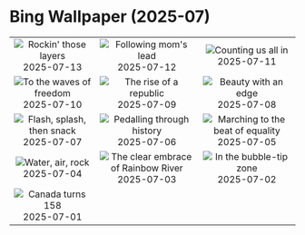 # Bing Wallpaper (2025-07)

|  |  |  |
|:---:|:---:|:---:|
| ![](https://www.bing.com/th?id=OHR.BasaltColumns_EN-GB5254717473_400x240.jpg "Rockin' those layers") 2025-07-13 | ![](https://www.bing.com/th?id=OHR.ThomsonGazelle_EN-GB4953743424_400x240.jpg "Following mom's lead") 2025-07-12 | ![](https://www.bing.com/th?id=OHR.TokyoSunrise_EN-GB4800034136_400x240.jpg "Counting us all in") 2025-07-11 |
| ![](https://www.bing.com/th?id=OHR.BahamaBlues_EN-GB3767867532_400x240.jpg "To the waves of freedom") 2025-07-10 | ![](https://www.bing.com/th?id=OHR.ConstitucionStation_EN-GB3672762444_400x240.jpg "The rise of a republic") 2025-07-09 | ![](https://www.bing.com/th?id=OHR.SecedaPeak_EN-GB3566713834_400x240.jpg "Beauty with an edge") 2025-07-08 |
| ![](https://www.bing.com/th?id=OHR.ShetlandGannets_EN-GB3393360437_400x240.jpg "Flash, splash, then snack") 2025-07-07 | ![](https://www.bing.com/th?id=OHR.TourCyclists_EN-GB3254018245_400x240.jpg "Pedalling through history") 2025-07-06 | ![](https://www.bing.com/th?id=OHR.PrideInLondon2025_EN-GB3089444985_400x240.jpg "Marching to the beat of equality") 2025-07-05 |
| ![](https://www.bing.com/th?id=OHR.OroseiSardegna_EN-GB2474653063_400x240.jpg "Water, air, rock") 2025-07-04 | ![](https://www.bing.com/th?id=OHR.RainbowRiver_EN-GB2410657258_400x240.jpg "The clear embrace of Rainbow River") 2025-07-03 | ![](https://www.bing.com/th?id=OHR.MaroonClownfish_EN-GB2165136186_400x240.jpg "In the bubble-tip zone") 2025-07-02 |
| ![](https://www.bing.com/th?id=OHR.CanadaDayFogo_EN-GB1957442949_400x240.jpg "Canada turns 158") 2025-07-01 |  |  |
